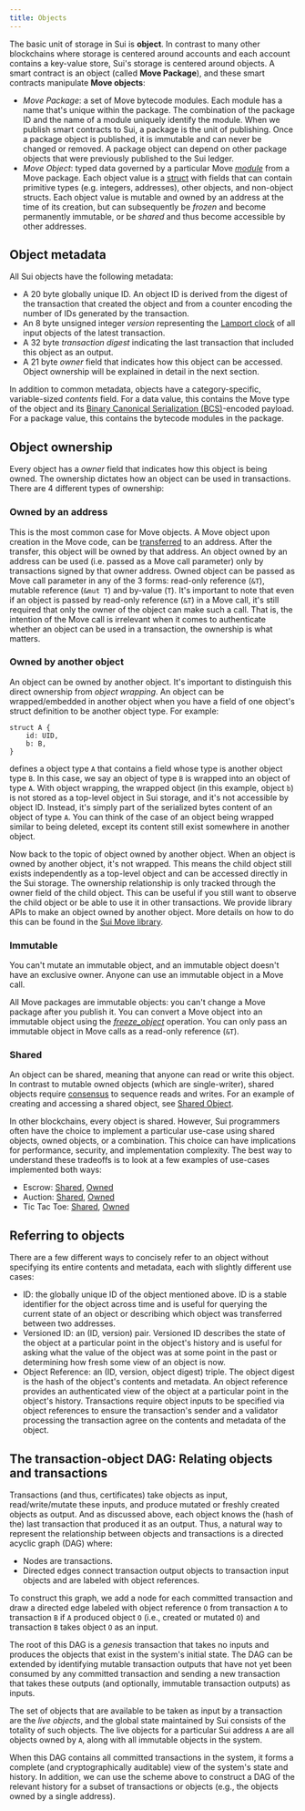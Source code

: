 ```yaml
---
title: Objects
---
```


The basic unit of storage in Sui is **object**. In contrast to many other blockchains where storage is centered around accounts and each account contains a key-value store, Sui's storage is centered around objects. A smart contract is an object (called **Move Package**), and these smart contracts manipulate **Move objects**:
* *Move Package*: a set of Move bytecode modules. Each module has a name that's unique within the package. The combination of the package ID and the name of a module uniquely identify the module. When we publish smart contracts to Sui, a package is the unit of publishing. Once a package object is published, it is immutable and can never be changed or removed. A package object can depend on other package objects that were previously published to the Sui ledger.
* *Move Object*: typed data governed by a particular Move [*module*](https://github.com/move-language/move/blob/main/language/documentation/book/src/modules-and-scripts.md) from a Move package. Each object value is a [struct](https://github.com/move-language/move/blob/main/language/documentation/book/src/structs-and-resources.md) with fields that can contain primitive types (e.g. integers, addresses), other objects, and non-object structs. Each object value is mutable and owned by an address at the time of its creation, but can subsequently be *frozen* and become permanently immutable, or be *shared* and thus become accessible by other addresses.

## Object metadata

All Sui objects have the following metadata:
* A 20 byte globally unique ID. An object ID is derived from the digest of the transaction that created the object and  from a counter encoding the number of IDs generated by the transaction.
* An 8 byte unsigned integer *version* representing the [Lamport clock](https://en.wikipedia.org/wiki/Lamport_timestamp) of all input objects of the latest transaction.
* A 32 byte *transaction digest* indicating the last transaction that included this object as an output.
* A 21 byte *owner* field that indicates how this object can be accessed. Object ownership will be explained in detail in the next section.

In addition to common metadata, objects have a category-specific, variable-sized *contents* field. For a data value, this contains the Move type of the object and its [Binary Canonical Serialization (BCS)](https://docs.rs/bcs/latest/bcs/)-encoded payload. For a package value, this contains the bytecode modules in the package.

## Object ownership
Every object has a *owner* field that indicates how this object is being owned. The ownership dictates how an object can be used in transactions. There are 4 different types of ownership:

### Owned by an address
This is the most common case for Move objects. A Move object upon creation in the Move code, can be [transferred](../build/move/sui-move-library.md) to an address. After the transfer, this object will be owned by that address. An object owned by an address can be used (i.e. passed as a Move call parameter) only by transactions signed by that owner address. Owned object can be passed as Move call parameter in any of the 3 forms: read-only reference (`&T`), mutable reference (`&mut T`) and by-value (`T`). It's important to note that even if an object is passed by read-only reference (`&T`) in a Move call, it's still required that only the owner of the object can make such a call. That is, the intention of the Move call is irrelevant when it comes to authenticate whether an object can be used in a transaction, the ownership is what matters.

### Owned by another object
An object can be owned by another object. It's important to distinguish this direct ownership from *object wrapping*. An object can be wrapped/embedded in another object when you have a field of one object's struct definition to be another object type. For example:
```
struct A {
    id: UID,
    b: B,
}
```
defines a object type `A` that contains a field whose type is another object type `B`. In this case, we say an object of type `B` is wrapped into an object of type `A`. With object wrapping, the wrapped object (in this example, object `b`) is not stored as a top-level object in Sui storage, and it's not accessible by object ID. Instead, it's simply part of the serialized bytes content of an object of type `A`. You can think of the case of an object being wrapped similar to being deleted, except its content still exist somewhere in another object.

Now back to the topic of object owned by another object. When an object is owned by another object, it's not wrapped. This means the child object still exists independently as a top-level object and can be accessed directly in the Sui storage. The ownership relationship is only tracked through the owner field of the child object. This can be useful if you still want to observe the child object or be able to use it in other transactions. We provide library APIs to make an object owned by another object. More details on how to do this can be found in the [Sui Move library](../build/move/sui-move-library.md).

### Immutable
You can't mutate an immutable object, and an immutable object doesn't have an exclusive owner. Anyone can use an immutable object in a Move call. 

All Move packages are immutable objects: you can't change a Move package after you publish it. You can convert a Move object into an immutable object using the [*freeze_object*](../build/move/sui-move-library#immutable) operation. You can only pass an immutable object in Move calls as a read-only reference (`&T`).

### Shared
An object can be shared, meaning that anyone can read or write this object. In contrast to mutable owned objects (which are single-writer), shared objects require [consensus](architecture/consensus.md) to sequence reads and writes. For an example of creating and accessing a shared object, see [Shared Object](../explore/move-examples/basics.md#shared-object).

In other blockchains, every object is shared. However, Sui programmers often have the choice to implement a particular use-case using shared objects, owned objects, or a combination. This choice can have implications for performance, security, and implementation complexity. The best way to understand these tradeoffs is to look at a few examples of use-cases implemented both ways:

 * Escrow: [Shared](https://github.com/MystenLabs/sui/blob/main/sui_programmability/examples/defi/sources/shared_escrow.move), [Owned](https://github.com/MystenLabs/sui/blob/main/sui_programmability/examples/defi/sources/escrow.move)
 * Auction: [Shared](https://github.com/MystenLabs/sui/blob/main/sui_programmability/examples/nfts/sources/shared_auction.move), [Owned](https://github.com/MystenLabs/sui/blob/main/sui_programmability/examples/nfts/sources/auction.move)
 * Tic Tac Toe: [Shared](https://github.com/MystenLabs/sui/blob/main/sui_programmability/examples/games/sources/shared_tic_tac_toe.move), [Owned](https://github.com/MystenLabs/sui/blob/main/sui_programmability/examples/games/sources/tic_tac_toe.move)


## Referring to objects

There are a few different ways to concisely refer to an object without specifying its entire contents and metadata, each with slightly different use cases:
* ID: the globally unique ID of the object mentioned above. ID is a stable identifier for the object across time and is useful for querying the current state of an object or describing which object was transferred between two addresses.
* Versioned ID: an (ID, version) pair. Versioned ID describes the state of the object at a particular point in the object's history and is useful for asking what the value of the object was at some point in the past or determining how fresh some view of an object is now.
* Object Reference: an (ID, version, object digest) triple. The object digest is the hash of the object's contents and metadata. An object reference provides an authenticated view of the object at a particular point in the object's history. Transactions require object inputs to be specified via object references to ensure the transaction's sender and a validator processing the transaction agree on the contents and metadata of the object.

## The transaction-object DAG: Relating objects and transactions

Transactions (and thus, certificates) take objects as input, read/write/mutate these inputs, and produce mutated or freshly created objects as output. And as discussed above, each object knows the (hash of the) last transaction that produced it as an output. Thus, a natural way to represent the relationship between objects and transactions is a directed acyclic graph (DAG) where:
* Nodes are transactions.
* Directed edges connect transaction output objects to transaction input objects and are labeled with object references.

To construct this graph, we add a node for each committed transaction and draw a directed edge labeled with object reference `O` from transaction `A` to transaction `B` if `A` produced object `O` (i.e., created or mutated `O`) and transaction `B` takes object `O` as an input.

The root of this DAG is a *genesis* transaction that takes no inputs and produces the objects that exist in the system's initial state. The DAG can be extended by identifying mutable transaction outputs that have not yet been consumed by any committed transaction and sending a new transaction that takes these outputs (and optionally, immutable transaction outputs) as inputs.

The set of objects that are available to be taken as input by a transaction are the *live objects*, and the global state maintained by Sui consists of the totality of such objects. The live objects for a particular Sui address `A` are all objects owned by `A`, along with all immutable objects in the system.

When this DAG contains all committed transactions in the system, it forms a complete (and cryptographically auditable) view of the system's state and history. In addition, we can use the scheme above to construct a DAG of the relevant history for a subset of transactions or objects (e.g., the objects owned by a single address).

